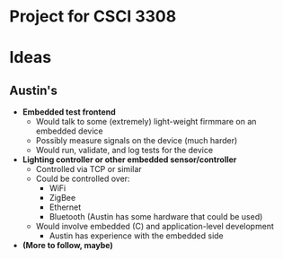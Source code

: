 Project for CSCI 3308
=====================

# Ideas

## Austin's

- **Embedded test frontend**
    - Would talk to some (extremely) light-weight firmmare on an embedded
        device
    - Possibly measure signals on the device (much harder)
    - Would run, validate, and log tests for the device
- **Lighting controller or other embedded sensor/controller**
    - Controlled via TCP or similar
    - Could be controlled over:
        - WiFi
        - ZigBee
        - Ethernet
        - Bluetooth (Austin has some hardware that could be used)
    - Would involve embedded (C) and application-level development
        - Austin has experience with the embedded side
- **(More to follow, maybe)**
